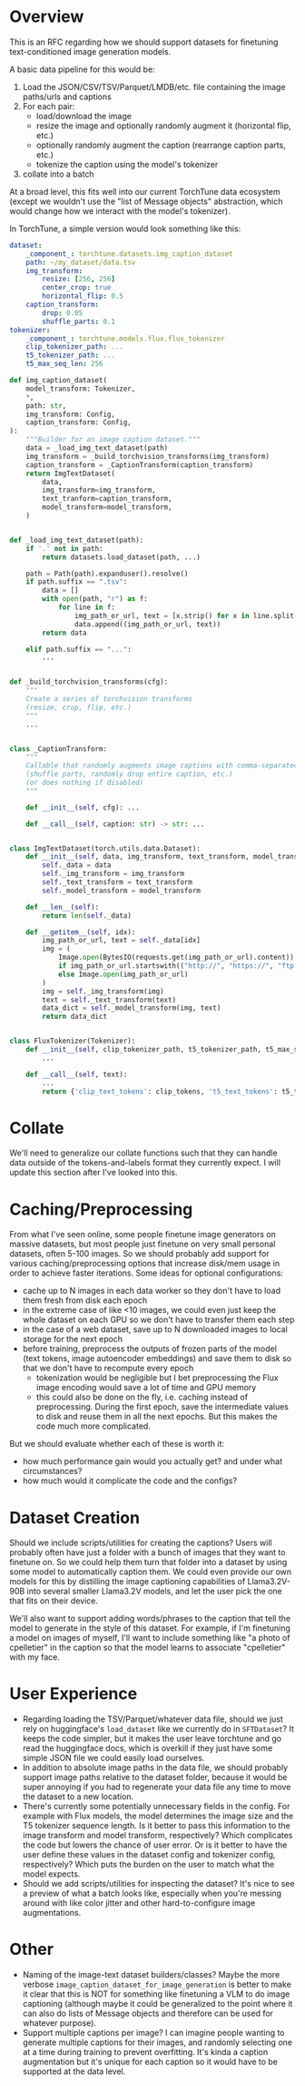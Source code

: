 # Overview

This is an RFC regarding how we should support datasets for finetuning text-conditioned image generation models.

A basic data pipeline for this would be:
1. Load the JSON/CSV/TSV/Parquet/LMDB/etc. file containing the image paths/urls and captions
2. For each pair:
   - load/download the image
   - resize the image and optionally randomly augment it (horizontal flip, etc.)
   - optionally randomly augment the caption (rearrange caption parts, etc.)
   - tokenize the caption using the model's tokenizer
3. collate into a batch

At a broad level, this fits well into our current TorchTune data ecosystem (except we wouldn't use the "list of Message objects" abstraction, which would change how we interact with the model's tokenizer).

In TorchTune, a simple version would look something like this:

```yaml
dataset:
    _component_: torchtune.datasets.img_caption_dataset
    path: ~/my_dataset/data.tsv
    img_transform:
        resize: [256, 256]
        center_crop: true
        horizontal_flip: 0.5
    caption_transform:
        drop: 0.05
        shuffle_parts: 0.1
tokenizer:
    _component_: torchtune.models.flux.flux_tokenizer
    clip_tokenizer_path: ...
    t5_tokenizer_path: ...
    t5_max_seq_len: 256
```

```python
def img_caption_dataset(
    model_transform: Tokenizer,
    *,
    path: str,
    img_transform: Config,
    caption_transform: Config,
):
    """Builder for an image caption dataset."""
    data = _load_img_text_dataset(path)
    img_transform = _build_torchvision_transforms(img_transform)
    caption_transform = _CaptionTransform(caption_transform)
    return ImgTextDataset(
        data,
        img_transform=img_transform,
        text_tranform=caption_transform,
        model_transform=model_transform,
    )


def _load_img_text_dataset(path):
    if '.' not in path:
        return datasets.load_dataset(path, ...)

    path = Path(path).expanduser().resolve()
    if path.suffix == ".tsv":
        data = []
        with open(path, "r") as f:
            for line in f:
                img_path_or_url, text = [x.strip() for x in line.split("\t")]
                data.append((img_path_or_url, text))
        return data

    elif path.suffix == "...":
        ...


def _build_torchvision_transforms(cfg):
    """
    Create a series of torchvision transforms
    (resize, crop, flip, etc.)
    """
    ...


class _CaptionTransform:
    """
    Callable that randomly augments image captions with comma-separated parts
    (shuffle parts, randomly drop entire caption, etc.)
    (or does nothing if disabled)
    """

    def __init__(self, cfg): ...

    def __call__(self, caption: str) -> str: ...


class ImgTextDataset(torch.utils.data.Dataset):
    def __init__(self, data, img_transform, text_transform, model_transform):
        self._data = data
        self._img_transform = img_transform
        self._text_transform = text_transform
        self._model_transform = model_transform

    def __len__(self):
        return len(self._data)

    def __getitem__(self, idx):
        img_path_or_url, text = self._data[idx]
        img = (
            Image.open(BytesIO(requests.get(img_path_or_url).content))
            if img_path_or_url.startswith(("http://", "https://", "ftp://", "ftps://"))
            else Image.open(img_path_or_url)
        )
        img = self._img_transform(img)
        text = self._text_transform(text)
        data_dict = self._model_transform(img, text)
        return data_dict


class FluxTokenizer(Tokenizer):
    def __init__(self, clip_tokenizer_path, t5_tokenizer_path, t5_max_seq_len):
        ...

    def __call__(self, text):
        ...
        return {'clip_text_tokens': clip_tokens, 't5_text_tokens': t5_tokens}
```

# Collate

We'll need to generalize our collate functions such that they can handle data outside of the tokens-and-labels format they currently expect. I will update this section after I've looked into this.

# Caching/Preprocessing

From what I've seen online, some people finetune image generators on massive datasets, but most people just finetune on very small personal datasets, often 5-100 images. So we should probably add support for various caching/preprocessing options that increase disk/mem usage in order to achieve faster iterations. Some ideas for optional configurations:

- cache up to N images in each data worker so they don't have to load them fresh from disk each epoch
- in the extreme case of like <10 images, we could even just keep the whole dataset on each GPU so we don't have to transfer them each step
- in the case of a web dataset, save up to N downloaded images to local storage for the next epoch
- before training, preprocess the outputs of frozen parts of the model (text tokens, image autoencoder embeddings) and save them to disk so that we don't have to recompute every epoch
   - tokenization would be negligible but I bet preprocessing the Flux image encoding would save a lot of time and GPU memory
   - this could also be done on the fly, i.e. caching instead of preprocessing. During the first epoch, save the intermediate values to disk and reuse them in all the next epochs. But this makes the code much more complicated.

But we should evaluate whether each of these is worth it:
- how much performance gain would you actually get? and under what circumstances?
- how much would it complicate the code and the configs?

# Dataset Creation

Should we include scripts/utilities for creating the captions? Users will probably often have just a folder with a bunch of images that they want to finetune on. So we could help them turn that folder into a dataset by using some model to automatically caption them. We could even provide our own models for this by distilling the image captioning capabilities of Llama3.2V-90B into several smaller Llama3.2V models, and let the user pick the one that fits on their device.

We'll also want to support adding words/phrases to the caption that tell the model to generate in the style of this dataset. For example, if I'm finetuning a model on images of myself, I'll want to include something like "a photo of cpelletier" in the caption so that the model learns to associate "cpelletier" with my face.

# User Experience

- Regarding loading the TSV/Parquet/whatever data file, should we just rely on huggingface's `load_dataset` like we currently do in `SFTDataset`? It keeps the code simpler, but it makes the user leave torchtune and go read the huggingface docs, which is overkill if they just have some simple JSON file we could easily load ourselves.
- In addition to absolute image paths in the data file, we should probably support image paths relative to the dataset folder, because it would be super annoying if you had to regenerate your data file any time to move the dataset to a new location.
- There's currently some potentially unnecessary fields in the config. For example with Flux models, the model determines the image size and the T5 tokenizer sequence length. Is it better to pass this information to the image transform and model transform, respectively? Which complicates the code but lowers the chance of user error. Or is it better to have the user define these values in the dataset config and tokenizer config, respectively? Which puts the burden on the user to match what the model expects.
- Should we add scripts/utilities for inspecting the dataset? It's nice to see a preview of what a batch looks like, especially when you're messing around with like color jitter and other hard-to-configure image augmentations.


# Other
- Naming of the image-text dataset builders/classes? Maybe the more verbose `image_caption_dataset_for_image_generation` is better to make it clear that this is NOT for something like finetuning a VLM to do image captioning (although maybe it could be generalized to the point where it can also do lists of Message objects and therefore can be used for whatever purpose).
- Support multiple captions per image? I can imagine people wanting to generate multiple captions for their images, and randomly selecting one at a time during training to prevent overfitting. It's kinda a caption augmentation but it's unique for each caption so it would have to be supported at the data level.
